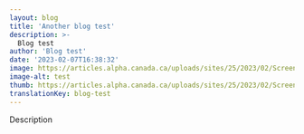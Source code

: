 ```yaml
---
layout: blog
title: 'Another blog test'
description: >-
  Blog test
author: 'Blog test'
date: '2023-02-07T16:38:32'
image: https://articles.alpha.canada.ca/uploads/sites/25/2023/02/Screenshot-2023-02-07-at-4.37.32-PM.png
image-alt: test
thumb: https://articles.alpha.canada.ca/uploads/sites/25/2023/02/Screenshot-2023-02-07-at-4.37.32-PM.png
translationKey: blog-test
---
```


<p>Description</p>

